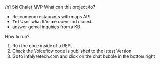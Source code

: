 /h1 Ski Chalet MVP
What can this project do?
- Reccomend restaurants with maps API
- Tell User what lifts are open and closed
- answer genral inquiries from a KB

How to run?
1) Run the code inside of a REPL
2) Check the Voiceflow code is published to the latest Version
3) Go to infalyzetech.com and click on the chat bubble in the bottom right

